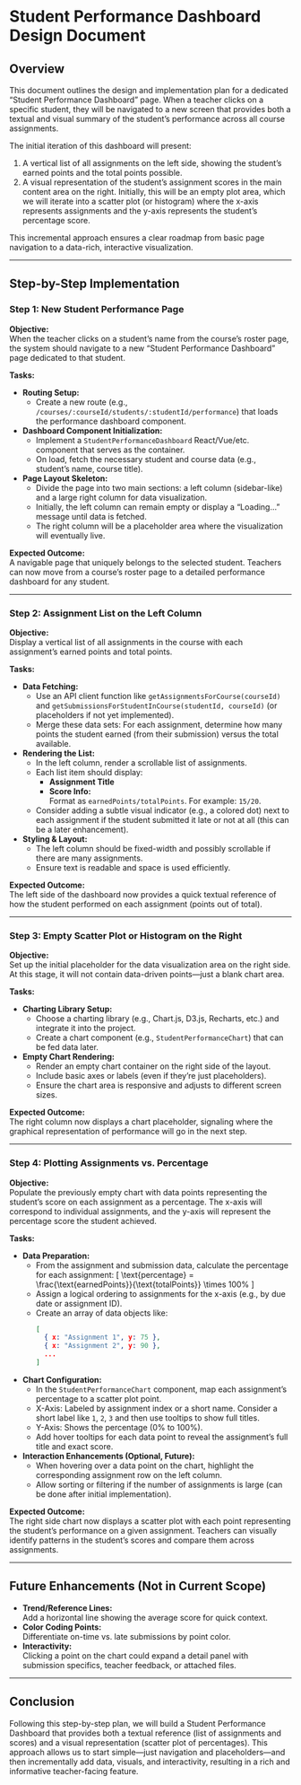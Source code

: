 # Student Performance Dashboard Design Document

## Overview

This document outlines the design and implementation plan for a dedicated “Student Performance Dashboard” page. When a teacher clicks on a specific student, they will be navigated to a new screen that provides both a textual and visual summary of the student’s performance across all course assignments.

The initial iteration of this dashboard will present:

1. A vertical list of all assignments on the left side, showing the student’s earned points and the total points possible.
2. A visual representation of the student’s assignment scores in the main content area on the right. Initially, this will be an empty plot area, which we will iterate into a scatter plot (or histogram) where the x-axis represents assignments and the y-axis represents the student’s percentage score.

This incremental approach ensures a clear roadmap from basic page navigation to a data-rich, interactive visualization.

---

## Step-by-Step Implementation

### Step 1: New Student Performance Page

**Objective:**  
When the teacher clicks on a student’s name from the course’s roster page, the system should navigate to a new “Student Performance Dashboard” page dedicated to that student.

**Tasks:**
- **Routing Setup:**  
  - Create a new route (e.g., `/courses/:courseId/students/:studentId/performance`) that loads the performance dashboard component.
- **Dashboard Component Initialization:**  
  - Implement a `StudentPerformanceDashboard` React/Vue/etc. component that serves as the container.
  - On load, fetch the necessary student and course data (e.g., student’s name, course title).
- **Page Layout Skeleton:**  
  - Divide the page into two main sections: a left column (sidebar-like) and a large right column for data visualization.
  - Initially, the left column can remain empty or display a “Loading…” message until data is fetched.
  - The right column will be a placeholder area where the visualization will eventually live.

**Expected Outcome:**  
A navigable page that uniquely belongs to the selected student. Teachers can now move from a course’s roster page to a detailed performance dashboard for any student.

---

### Step 2: Assignment List on the Left Column

**Objective:**  
Display a vertical list of all assignments in the course with each assignment’s earned points and total points.

**Tasks:**
- **Data Fetching:**
  - Use an API client function like `getAssignmentsForCourse(courseId)` and `getSubmissionsForStudentInCourse(studentId, courseId)` (or placeholders if not yet implemented).
  - Merge these data sets: For each assignment, determine how many points the student earned (from their submission) versus the total available.
- **Rendering the List:**
  - In the left column, render a scrollable list of assignments.
  - Each list item should display:
    - **Assignment Title**
    - **Score Info:**  
      Format as `earnedPoints/totalPoints`. For example: `15/20`.
  - Consider adding a subtle visual indicator (e.g., a colored dot) next to each assignment if the student submitted it late or not at all (this can be a later enhancement).
- **Styling & Layout:**
  - The left column should be fixed-width and possibly scrollable if there are many assignments.
  - Ensure text is readable and space is used efficiently.

**Expected Outcome:**  
The left side of the dashboard now provides a quick textual reference of how the student performed on each assignment (points out of total).

---

### Step 3: Empty Scatter Plot or Histogram on the Right

**Objective:**  
Set up the initial placeholder for the data visualization area on the right side. At this stage, it will not contain data-driven points—just a blank chart area.

**Tasks:**
- **Charting Library Setup:**
  - Choose a charting library (e.g., Chart.js, D3.js, Recharts, etc.) and integrate it into the project.
  - Create a chart component (e.g., `StudentPerformanceChart`) that can be fed data later.
- **Empty Chart Rendering:**
  - Render an empty chart container on the right side of the layout.
  - Include basic axes or labels (even if they’re just placeholders).
  - Ensure the chart area is responsive and adjusts to different screen sizes.
  
**Expected Outcome:**  
The right column now displays a chart placeholder, signaling where the graphical representation of performance will go in the next step.

---

### Step 4: Plotting Assignments vs. Percentage

**Objective:**  
Populate the previously empty chart with data points representing the student’s score on each assignment as a percentage. The x-axis will correspond to individual assignments, and the y-axis will represent the percentage score the student achieved.

**Tasks:**
- **Data Preparation:**
  - From the assignment and submission data, calculate the percentage for each assignment:
    \[
    \text{percentage} = \frac{\text{earnedPoints}}{\text{totalPoints}} \times 100\%
    \]
  - Assign a logical ordering to assignments for the x-axis (e.g., by due date or assignment ID).
  - Create an array of data objects like:  
    ```json
    [
      { x: "Assignment 1", y: 75 },
      { x: "Assignment 2", y: 90 },
      ...
    ]
    ```
- **Chart Configuration:**
  - In the `StudentPerformanceChart` component, map each assignment’s percentage to a scatter plot point.
  - X-Axis: Labeled by assignment index or a short name. Consider a short label like `1`, `2`, `3` and then use tooltips to show full titles.
  - Y-Axis: Shows the percentage (0% to 100%).
  - Add hover tooltips for each data point to reveal the assignment’s full title and exact score.
- **Interaction Enhancements (Optional, Future):**
  - When hovering over a data point on the chart, highlight the corresponding assignment row on the left column.
  - Allow sorting or filtering if the number of assignments is large (can be done after initial implementation).

**Expected Outcome:**  
The right side chart now displays a scatter plot with each point representing the student’s performance on a given assignment. Teachers can visually identify patterns in the student’s scores and compare them across assignments.

---

## Future Enhancements (Not in Current Scope)

- **Trend/Reference Lines:**  
  Add a horizontal line showing the average score for quick context.
- **Color Coding Points:**  
  Differentiate on-time vs. late submissions by point color.
- **Interactivity:**  
  Clicking a point on the chart could expand a detail panel with submission specifics, teacher feedback, or attached files.

---

## Conclusion

Following this step-by-step plan, we will build a Student Performance Dashboard that provides both a textual reference (list of assignments and scores) and a visual representation (scatter plot of percentages). This approach allows us to start simple—just navigation and placeholders—and then incrementally add data, visuals, and interactivity, resulting in a rich and informative teacher-facing feature.
